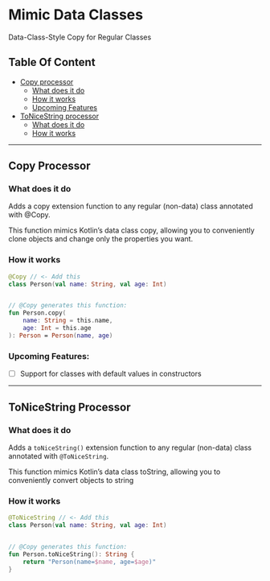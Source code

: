 # Mimic Data Classes
Data-Class-Style Copy for Regular Classes


## Table Of Content
- [Copy processor](#copy-processor)
    - [What does it do](#what-does-it-do)
    - [How it works](#how-it-works)
    - [Upcoming Features](#upcoming-features)
- [ToNiceString processor](#tonicestring-processor)
  - [What does it do](#what-does-it-do-1)
  - [How it works](#how-it-works-1)
---

## Copy Processor

### **What does it do**
Adds a copy extension function to any regular (non-data) class annotated with @Copy.

This function mimics Kotlin’s data class copy, allowing you to conveniently clone objects and change only the properties you want.

### **How it works**

```kotlin
@Copy // <- Add this
class Person(val name: String, val age: Int)


// @Copy generates this function:
fun Person.copy(
    name: String = this.name,
    age: Int = this.age
): Person = Person(name, age)
```

### Upcoming Features:
- [ ] Support for classes with default values in constructors


---

## ToNiceString Processor

### **What does it do**
Adds a `toNiceString()` extension function to any regular (non-data) class annotated with `@ToNiceString`.

This function mimics Kotlin’s data class toString, allowing you to conveniently convert objects to string

### **How it works**

```kotlin
@ToNiceString // <- Add this
class Person(val name: String, val age: Int)


// @Copy generates this function:
fun Person.toNiceString(): String {
    return "Person(name=$name, age=$age)"
}
```
